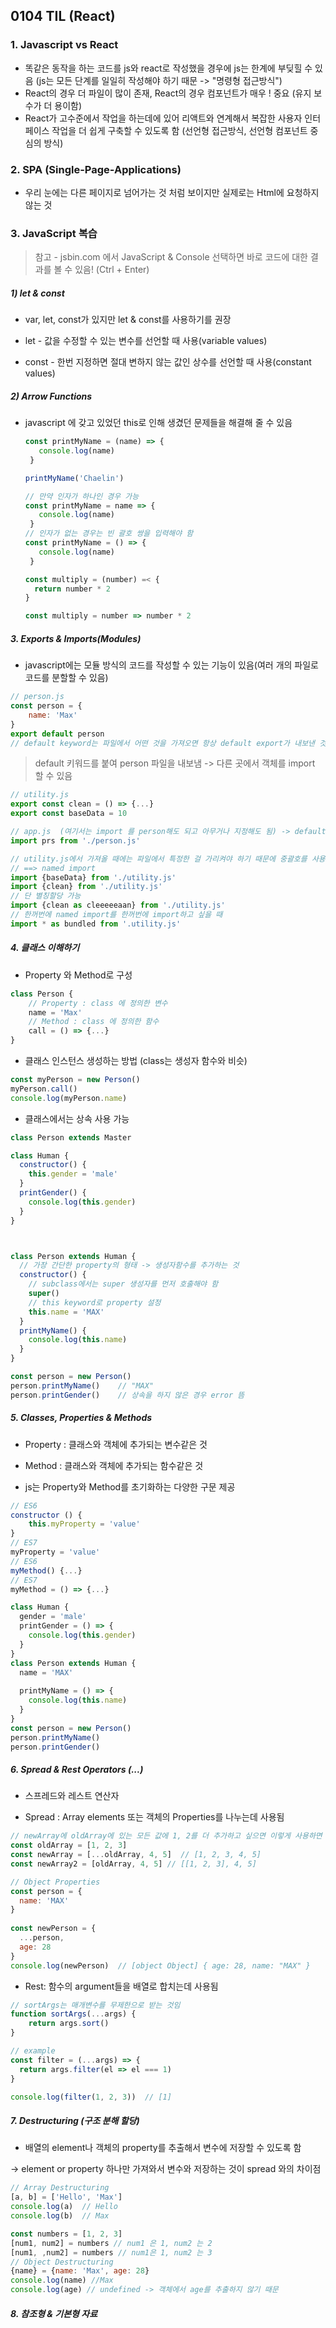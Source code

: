 ## 0104 TIL (React)

### 1. Javascript vs React 

- 똑같은 동작을 하는 코드를 js와 react로 작성했을 경우에 js는 한계에 부딪힐 수 있음 (js는 모든 단계를 일일히 작성해야 하기 때문 -> "명령형 접근방식") 
- React의 경우 더 파일이 많이 존재, React의 경우 컴포넌트가 매우 ! 중요 (유지 보수가 더 용이함)
- React가 고수준에서 작업을 하는데에 있어 리액트와 연계해서 복잡한 사용자 인터페이스 작업을 더 쉽게 구축할 수 있도록 함 (선언형 접근방식, 선언형 컴포넌트 중심의 방식) 

### 2. SPA (Single-Page-Applications)

- 우리 눈에는 다른 페이지로 넘어가는 것 처럼 보이지만 실제로는 Html에 요청하지 않는 것 

### 3. JavaScript 복습  

> 참고 - jsbin.com 에서 JavaScript & Console 선택하면 바로 코드에 대한 결과를 볼 수 있음! (Ctrl + Enter) 

##### 1) let & const  

- var, let, const가 있지만 let & const를 사용하기를 권장

- let - 값을 수정할 수 있는 변수를 선언할 때 사용(variable values)
- const - 한번 지정하면 절대 변하지 않는 값인 상수를 선언할 때 사용(constant values) 

##### 2) Arrow Functions 

- javascript 에 갖고 있었던 this로 인해 생겼던 문제들을 해결해 줄 수 있음 

  ```javascript
  const printMyName = (name) => {
     console.log(name)
   }
  
  printMyName('Chaelin') 
  
  // 만약 인자가 하나인 경우 가능 
  const printMyName = name => {
     console.log(name)
   }
  // 인자가 없는 경우는 빈 괄호 쌍을 입력해야 함
  const printMyName = () => {
     console.log(name)
   } 
  ```

  ```javascript
  const multiply = (number) =< {
  	return number * 2
  }
  
  const multiply = number => number * 2 
  ```

##### 3. Exports & Imports(Modules) 

- javascript에는 모듈 방식의 코드를 작성할 수 있는 기능이 있음(여러 개의 파일로 코드를 분할할 수 있음) 

```javascript
// person.js 
const person = {
	name: 'Max'
}
export default person   
// default keyword는 파일에서 어떤 것을 가져오면 항상 default export가 내보낸 것을 기본값으로 가져온다는 의미임  
```

> default 키워드를 붙여 person 파일을 내보냄 -> 다른 곳에서 객체를 import 할 수 있음  

```javascript
// utility.js 
export const clean = () => {...}
export const baseData = 10 
```

```javascript
// app.js  (여기서는 import 를 person해도 되고 아무거나 지정해도 됨) -> default keyword 기 때문에 
import prs from './person.js'  

// utility.js에서 가져올 때에는 파일에서 특정한 걸 가리켜야 하기 때문에 중괄호를 사용함!
// ==> named import 
import {baseData} from './utility.js' 
import {clean} from './utility.js' 
// 단 별칭할당 가능 
import {clean as cleeeeeaan} from './utility.js' 
// 한꺼번에 named import를 한꺼번에 import하고 싶을 때 
import * as bundled from '.utility.js' 
```

##### 4. 클래스 이해하기 

- Property 와 Method로 구성 

```javascript
class Person {
	// Property : class 에 정의한 변수 
	name = 'Max'
	// Method : class 에 정의한 함수 
	call = () => {...}
}
```

- 클래스 인스턴스 생성하는 방법 (class는 생성자 함수와 비슷)

```javascript
const myPerson = new Person() 
myPerson.call()
console.log(myPerson.name) 
```

- 클래스에서는 상속 사용 가능 

```javascript
class Person extends Master 			
```

```javascript
class Human {
  constructor() {
    this.gender = 'male' 
  }
  printGender() {
    console.log(this.gender)
  }
}



class Person extends Human {
  // 가장 간단한 property의 형태 -> 생성자함수를 추가하는 것 
  constructor() {
    // subclass에서는 super 생성자를 먼저 호출해야 함 
    super()
    // this keyword로 property 설정 
    this.name = 'MAX'
  }
  printMyName() {
    console.log(this.name)
  }
}

const person = new Person()
person.printMyName()	// "MAX"
person.printGender()	// 상속을 하지 않은 경우 error 뜸 
```

##### 5. Classes, Properties & Methods  

- Property : 클래스와 객체에 추가되는 변수같은 것 
- Method : 클래스와 객체에 추가되는 함수같은 것 

- js는 Property와 Method를 초기화하는 다양한 구문 제공 

```javascript
// ES6 
constructor () {
	this.myProperty = 'value'
}
// ES7 
myProperty = 'value' 
// ES6
myMethod() {...}
// ES7 
myMethod = () => {...} 
```

```javascript
class Human {
  gender = 'male'
  printGender = () => {
    console.log(this.gender)
  }
}
class Person extends Human {
  name = 'MAX'
 
  printMyName = () => {
    console.log(this.name)
  }
}
const person = new Person()
person.printMyName()
person.printGender()
```

##### 6. Spread & Rest Operators (...)

- 스프레드와 레스트 연산자 

- Spread : Array elements 또는 객체의 Properties를 나누는데 사용됨 

```javascript
// newArray에 oldArray에 있는 모든 값에 1, 2를 더 추가하고 싶으면 이렇게 사용하면 됨  
const oldArray = [1, 2, 3]
const newArray = [...oldArray, 4, 5]  // [1, 2, 3, 4, 5]
const newArray2 = [oldArray, 4, 5] // [[1, 2, 3], 4, 5]  

// Object Properties 
const person = {
  name: 'MAX' 
}
 
const newPerson = {
  ...person, 
  age: 28
}
console.log(newPerson)  // [object Object] { age: 28, name: "MAX" }
```

- Rest: 함수의 argument들을 배열로 합치는데 사용됨 

```javascript
// sortArgs는 매개변수를 무제한으로 받는 것임 
function sortArgs(...args) {
	return args.sort() 
}

// example 
const filter = (...args) => {
  return args.filter(el => el === 1)  
} 

console.log(filter(1, 2, 3))  // [1] 
```

##### 7. Destructuring (구조 분해 할당) 

- 배열의 element나 객체의 property를 추출해서 변수에 저장할 수 있도록 함  

-> element or property 하나만 가져와서 변수와 저장하는 것이 spread 와의 차이점 

```javascript
// Array Destructuring 
[a, b] = ['Hello', 'Max']
console.log(a)	// Hello 
console.log(b) 	// Max   

const numbers = [1, 2, 3]
[num1, num2] = numbers // num1 은 1, num2 는 2 
[num1, ,num2] = numbers // num1은 1, num2 는 3 
// Object Destructuring 
{name} = {name: 'Max', age: 28}
console.log(name) //Max
console.log(age) // undefined -> 객체에서 age를 추출하지 않기 때문 
```

##### 8. 참조형 & 기본형 자료 


